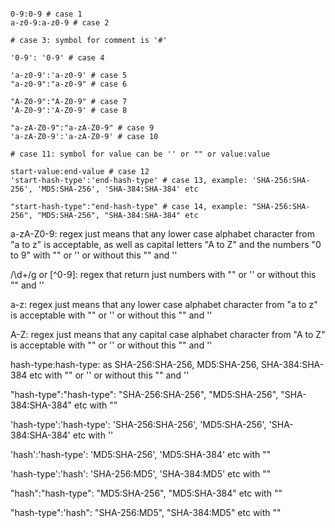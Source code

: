```

0-9:0-9 # case 1
a-z0-9:a-z0-9 # case 2

# case 3: symbol for comment is '#'

'0-9': '0-9' # case 4

'a-z0-9':'a-z0-9' # case 5
"a-z0-9":"a-z0-9" # case 6

"A-Z0-9":"A-Z0-9" # case 7
'A-Z0-9':'A-Z0-9' # case 8

"a-zA-Z0-9":"a-zA-Z0-9" # case 9 
'a-zA-Z0-9':'a-zA-Z0-9' # case 10 

# case 11: symbol for value can be '' or "" or value:value

start-value:end-value # case 12
'start-hash-type':'end-hash-type' # case 13, example: 'SHA-256:SHA-256', 'MD5:SHA-256', 'SHA-384:SHA-384' etc

"start-hash-type":"end-hash-type" # case 14, example: "SHA-256:SHA-256", "MD5:SHA-256", "SHA-384:SHA-384" etc
```


a-zA-Z0-9: regex just means that any lower case alphabet character from "a to z" is acceptable, as well as capital letters "A to Z" and the numbers "0 to 9" with "" or '' or without this "" and ''

/\d+/g or [^0-9]: regex that return just numbers with "" or '' or without this "" and ''

a-z: regex just means that any lower case alphabet character from "a to z" is acceptable with "" or '' or without this "" and ''

A-Z: regex just means that any capital case alphabet character from "A to Z" is acceptable with "" or '' or without this "" and ''

hash-type:hash-type: as SHA-256:SHA-256, MD5:SHA-256, SHA-384:SHA-384 etc with "" or '' or without this "" and ''

"hash-type":"hash-type": "SHA-256:SHA-256", "MD5:SHA-256", "SHA-384:SHA-384" etc with ""

'hash-type':'hash-type': 'SHA-256:SHA-256', 'MD5:SHA-256', 'SHA-384:SHA-384' etc with ''

'hash':'hash-type': 'MD5:SHA-256', 'MD5:SHA-384' etc with ""

'hash-type':'hash': 'SHA-256:MD5', 'SHA-384:MD5' etc with ""

"hash":"hash-type": "MD5:SHA-256", "MD5:SHA-384" etc with ""

"hash-type":'hash": "SHA-256:MD5", "SHA-384:MD5" etc with ""

